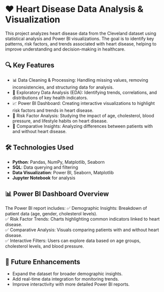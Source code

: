 # ❤️ Heart Disease Data Analysis & Visualization

This project analyzes heart disease data from the Cleveland dataset using statistical analysis and Power BI visualizations. The goal is to identify key patterns, risk factors, and trends associated with heart disease, helping to improve understanding and decision-making in healthcare.

## 🔍 Key Features
- 📊 Data Cleaning & Processing: Handling missing values, removing inconsistencies, and structuring data for analysis.
- 🔬 Exploratory Data Analysis (EDA): Identifying trends, correlations, and distributions of key health indicators.
- 📈 Power BI Dashboard: Creating interactive visualizations to highlight risk factors and trends in heart disease.
- 🏥 Risk Factor Analysis: Studying the impact of age, cholesterol, blood pressure, and lifestyle habits on heart disease.
- 📌 Comparative Insights: Analyzing differences between patients with and without heart disease.

## 🛠 Technologies Used
- **Python**: Pandas, NumPy, Matplotlib, Seaborn
- **SQL**: Data querying and filtering
- **Data Visualization**: Power BI, Seaborn, Matplotlib
- **Jupyter Notebook** for analysis

## 📊 Power BI Dashboard Overview
The Power BI report includes:
✅ Demographic Insights: Breakdown of patient data (age, gender, cholesterol levels).  
✅ Risk Factor Trends: Charts highlighting common indicators linked to heart disease.  
✅ Comparative Analysis: Visuals comparing patients with and without heart disease.  
✅ Interactive Filters: Users can explore data based on age groups, cholesterol levels, and blood pressure.  

## 🚀 Future Enhancements
- Expand the dataset for broader demographic insights.  
- Add real-time data integration for monitoring trends.  
- Improve interactivity with more detailed Power BI reports.  

